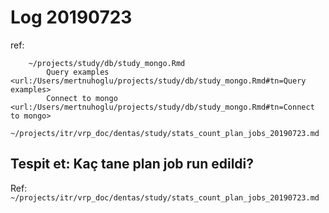 
# Log 20190723 

ref:

		~/projects/study/db/study_mongo.Rmd
			Query examples <url:/Users/mertnuhoglu/projects/study/db/study_mongo.Rmd#tn=Query examples>
			Connect to mongo <url:/Users/mertnuhoglu/projects/study/db/study_mongo.Rmd#tn=Connect to mongo>
		~/projects/itr/vrp_doc/dentas/study/stats_count_plan_jobs_20190723.md

## Tespit et: Kaç tane plan job run edildi?

Ref: `~/projects/itr/vrp_doc/dentas/study/stats_count_plan_jobs_20190723.md`



